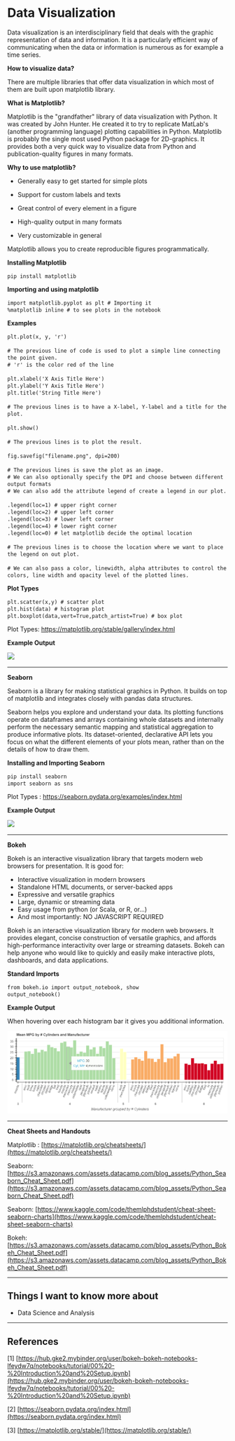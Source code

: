 # Data Visualization

Data visualization is an interdisciplinary field that deals with the graphic representation of data and information. It is a particularly efficient way of communicating when the data or information is numerous as for example a time series.

**How to visualize data?**

There are multiple libraries that offer data visualization in which most of them are built upon matplotlib library.

**What is Matplotlib?**

Matplotlib is the "grandfather" library of data visualization with Python. It was created by John Hunter. He created it to try to replicate MatLab's (another programming language) plotting capabilities in Python. Matplotlib is probably the single most used Python package for 2D-graphics. It provides both a very quick way to visualize data from Python and publication-quality figures in many formats.

**Why to use matplotlib?**

- Generally easy to get started for simple plots

- Support for custom labels and texts

- Great control of every element in a figure

- High-quality output in many formats

- Very customizable in general

Matplotlib allows you to create reproducible figures programmatically.

**Installing Matplotlib**

```
pip install matplotlib
```
**Importing and using matplotlib**

```
import matplotlib.pyplot as plt # Importing it
%matplotlib inline # to see plots in the notebook
```

**Examples**

```
plt.plot(x, y, 'r') 

# The previous line of code is used to plot a simple line connecting the point given.
# 'r' is the color red of the line

plt.xlabel('X Axis Title Here')
plt.ylabel('Y Axis Title Here')
plt.title('String Title Here')

# The previous lines is to have a X-label, Y-label and a title for the plot.

plt.show()

# The previous lines is to plot the result.

fig.savefig("filename.png", dpi=200)

# The previous lines is save the plot as an image.
# We can also optionally specify the DPI and choose between different output formats
# We can also add the attribute legend of create a legend in our plot.

.legend(loc=1) # upper right corner
.legend(loc=2) # upper left corner
.legend(loc=3) # lower left corner
.legend(loc=4) # lower right corner
.legend(loc=0) # let matplotlib decide the optimal location

# The previous lines is to choose the location where we want to place the legend on out plot.

# We can also pass a color, linewidth, alpha attributes to control the colors, line width and opacity level of the plotted lines.
```

**Plot Types**

```
plt.scatter(x,y) # scatter plot
plt.hist(data) # histogram plot
plt.boxplot(data,vert=True,patch_artist=True) # box plot
```

Plot Types: https://matplotlib.org/stable/gallery/index.html

**Example Output**

![](https://matplotlib.org/stable/_images/sphx_glr_filled_step_001.png)

---

**Seaborn**

Seaborn is a library for making statistical graphics in Python. It builds on top of matplotlib and integrates closely with pandas data structures.

Seaborn helps you explore and understand your data. Its plotting functions operate on dataframes and arrays containing whole datasets and internally perform the necessary semantic mapping and statistical aggregation to produce informative plots. Its dataset-oriented, declarative API lets you focus on what the different elements of your plots mean, rather than on the details of how to draw them.

**Installing and Importing Seaborn**

```
pip install seaborn
import seaborn as sns
```

Plot Types : https://seaborn.pydata.org/examples/index.html

**Example Output**

![](https://seaborn.pydata.org/_images/introduction_1_0.png)

---

**Bokeh**

Bokeh is an interactive visualization library that targets modern web browsers for presentation. It is good for:

- Interactive visualization in modern browsers
- Standalone HTML documents, or server-backed apps
- Expressive and versatile graphics
- Large, dynamic or streaming data
- Easy usage from python (or Scala, or R, or...)
- And most importantly: NO JAVASCRIPT REQUIRED

Bokeh is an interactive visualization library for modern web browsers. It provides elegant, concise construction of versatile graphics, and affords high-performance interactivity over large or streaming datasets. Bokeh can help anyone who would like to quickly and easily make interactive plots, dashboards, and data applications.

**Standard Imports**

```
from bokeh.io import output_notebook, show
output_notebook()
```

**Example Output**

When hovering over each histogram bar it gives you additional information.

![](Capture.png)

---

**Cheat Sheets and Handouts**

Matplotlib : [https://matplotlib.org/cheatsheets/](https://matplotlib.org/cheatsheets/)

Seaborn: [https://s3.amazonaws.com/assets.datacamp.com/blog_assets/Python_Seaborn_Cheat_Sheet.pdf](https://s3.amazonaws.com/assets.datacamp.com/blog_assets/Python_Seaborn_Cheat_Sheet.pdf)

Seaborn: [https://www.kaggle.com/code/themlphdstudent/cheat-sheet-seaborn-charts](https://www.kaggle.com/code/themlphdstudent/cheat-sheet-seaborn-charts)

Bokeh: [https://s3.amazonaws.com/assets.datacamp.com/blog_assets/Python_Bokeh_Cheat_Sheet.pdf](https://s3.amazonaws.com/assets.datacamp.com/blog_assets/Python_Bokeh_Cheat_Sheet.pdf)

---

## Things I want to know more about

- Data Science and Analysis

---

## References

[1] [https://hub.gke2.mybinder.org/user/bokeh-bokeh-notebooks-lfeydw7q/notebooks/tutorial/00%20-%20Introduction%20and%20Setup.ipynb](https://hub.gke2.mybinder.org/user/bokeh-bokeh-notebooks-lfeydw7q/notebooks/tutorial/00%20-%20Introduction%20and%20Setup.ipynb)

[2] [https://seaborn.pydata.org/index.html](https://seaborn.pydata.org/index.html)

[3] [https://matplotlib.org/stable/](https://matplotlib.org/stable/)


